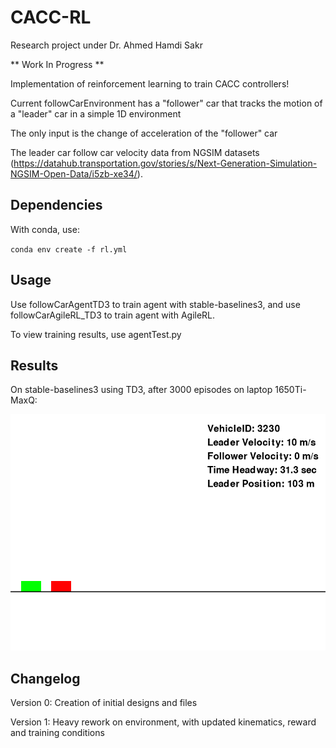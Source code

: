 # CACC-RL

Research project under Dr. Ahmed Hamdi Sakr
 
** Work In Progress **

Implementation of reinforcement learning to train CACC controllers! 

Current followCarEnvironment has a "follower" car that tracks the motion of a "leader" car in a simple 1D environment 

The only input is the change of acceleration of the "follower" car

The leader car follow car velocity data from NGSIM datasets (https://datahub.transportation.gov/stories/s/Next-Generation-Simulation-NGSIM-Open-Data/i5zb-xe34/). 

## Dependencies

With conda, use: 

`conda env create -f rl.yml`

## Usage 

Use followCarAgentTD3 to train agent with stable-baselines3, and use followCarAgileRL_TD3 to train agent with AgileRL. 

To view training results, use agentTest.py 

## Results

On stable-baselines3 using TD3, after 3000 episodes on laptop 1650Ti-MaxQ: 

![followCar](trained_agent/td3_followCar_v1_2.gif)

## Changelog 
Version 0: Creation of initial designs and files 

Version 1: Heavy rework on environment, with updated kinematics, reward and training conditions
